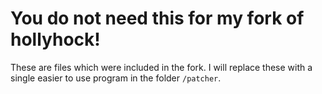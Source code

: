 # You do not need this for my fork of hollyhock!

These are files which were included in the fork. I will replace these with a single easier to use program in the folder `/patcher`.
